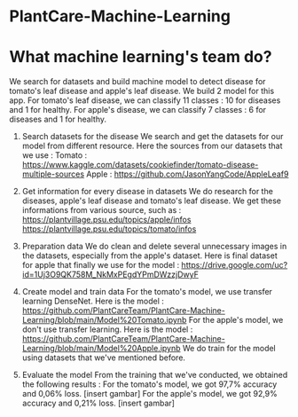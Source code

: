 # PlantCare-Machine-Learning

# What machine learning's team do?

We search for datasets and build machine model to detect disease for tomato's leaf disease and apple's leaf disease. We build 2 model for this app. For tomato's leaf disease, we can classify 11 classes : 10 for diseases and 1 for healthy. For apple's disease, we can classify 7 classes : 6 for diseases and 1 for healthy.

1. Search datasets for the disease
We search and get the datasets for our model from different resource. Here the sources from our datasets that we use :
Tomato : https://www.kaggle.com/datasets/cookiefinder/tomato-disease-multiple-sources
Apple : https://github.com/JasonYangCode/AppleLeaf9

2. Get information for every disease in datasets
We do research for the diseases, apple's leaf disease and tomato's leaf disease. We get these informations from various source, such as :
https://plantvillage.psu.edu/topics/apple/infos
https://plantvillage.psu.edu/topics/tomato/infos

3. Preparation data
We do clean and delete several unnecessary images in the datasets, especially from the apple's dataset. Here is final dataset for apple that finally we use for the model :
https://drive.google.com/uc?id=1Uj3O9QK758M_NkMxPEgdYPmDWzzjDwyF

4. Create model and train data
For the tomato's model, we use transfer learning DenseNet. Here is the model :
https://github.com/PlantCareTeam/PlantCare-Machine-Learning/blob/main/Model%20Tomato.ipynb
For the apple's model, we don't use transfer learning. Here is the model :
https://github.com/PlantCareTeam/PlantCare-Machine-Learning/blob/main/Model%20Apple.ipynb
We do train for the model using datasets that we've mentioned before.

5. Evaluate the model
From the training that we've conducted, we obtained the following results :
For the tomato's model, we got 97,7% accuracy and 0,06% loss.
[insert gambar]
For the apple's model, we got 92,9% accuracy and 0,21% loss.
[insert gambar]

